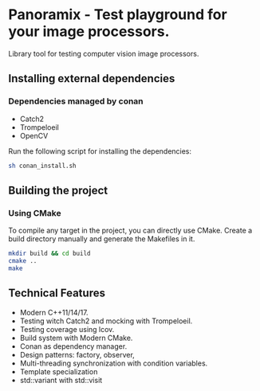 # Panoramix - Test playground for your image processors.

Library tool for testing computer vision image processors. 

## Installing external dependencies

### Dependencies managed by conan
- Catch2
- Trompeloeil
- OpenCV

Run the following script for installing the dependencies:

```bash
sh conan_install.sh
```

## Building the project

### Using CMake

To compile any target in the project, you can directly use CMake. Create a build directory manually and generate the 
Makefiles in it. 

```bash
mkdir build && cd build
cmake ..
make
```

## Technical Features
- Modern C++11/14/17.
- Testing witch Catch2 and mocking with Trompeloeil.
- Testing coverage using lcov. 
- Build system with Modern CMake.
- Conan as dependency manager.
- Design patterns: factory, observer, 
- Multi-threading synchronization with condition variables.
- Template specialization
- std::variant with std::visit
